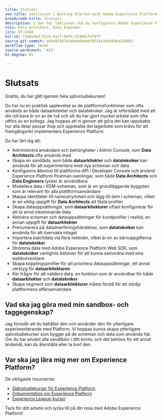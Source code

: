 ```yaml
---
title: Slutsats
seo-title: Conclusion | Getting Started with Adobe Experience Platform for Data Architects and Data Engineers
breadcrumb-title: Slutsats
description: I den här lektionen ska du konfigurera Adobe Experience Platform användarbehörigheter med Adobe Admin Console.
role: Data Architect, Data Engineer
jira: KT-4348
exl-id: 73abe4bd-57cb-4acf-98f6-253b01fd79ff
source-git-commit: adbe8f4476340abddebbf9231e3dde44ba328063
workflow-type: tm+mt
source-wordcount: '413'
ht-degree: 0%

---
```


# Slutsats

<!--5min-->

Grattis, du har gått igenom hela självstudiekursen!

Du har nu en praktisk upplevelse av de plattformsfunktioner som ofta används av både dataarkitekter och datatekniker. Jag är införstådd med att din roll bara är en av de två och att du har gjort _mycket_ arbete som ofta utförs av en kollega. Jag hoppas att ni genom att göra det kan uppskatta hur alla delar passar ihop och uppskatta det lagarbete som krävs för att framgångsrikt implementera Experience Platform.

Du har lärt dig att:

* Administrera användare och behörigheter i Admin Console, som **Data Architects** ofta används med
* Skapa en sandlåda, som både **dataarkitekter** och **datatekniker** kan använda för att experimentera med nya scheman och data
* Konfigurera åtkomst till plattforms-API i Developer Console och använd Experience Platform Postman-samlingar, som både **Data Architects** och **Data Engineers** tycker är användbara
* Modellera data i XDM-scheman, som är en grundläggande byggsten som är relevant för alla plattformsanvändare
* Mappa identiteter till namnutrymmen och lägg till dem i scheman, vilket är en viktig uppgift för **Data Architects** att fästa profiler
* Skapa datauppsättningar, som **dataarkitekturer** oftast konfigurerar för att ta emot inkommande data
* Aktivera scheman och datauppsättningar för kundprofiler i realtid, en annan uppgift för **dataarkitekter**
* Prenumerera på dataöverföringshändelser, som **datatekniker** kan använda för att övervaka intaget
* Importera batchdata via flera metoder, vilket är en av kärnuppgifterna för **datatekniker**
* Strömma data med Adobe Experience Platform Web SDK, som **datatekniker** vanligtvis behöver för att kunna samordna med sina webbutvecklare
* Skapa kopplingsprofiler för att prioritera datauppsättningar, ett annat verktyg för **dataarkitekturen**
* Kör frågor för att validera data, en funktion som är användbar för både **dataarkitekter** och **datatekniker**
* Skapa segment som **dataarkitekturer** måste förstå för att stödja plattformens affärsanvändare



## Vad ska jag göra med min sandbox- och taggegenskap?

Jag föreslår att du behåller den och använder den för ytterligare experimenterande med Platform. Vi hoppas kunna skapa ytterligare självstudiekurser som bygger på de scheman och data som används här. Om du har använt alla sandlådor i ditt konto, och det behövs för ett annat ändamål, kan du återställa eller ta bort den.

## Var ska jag lära mig mer om Experience Platform?

De viktigaste resurserna:

* [Självstudiekurser för Experience Platform](https://experienceleague.adobe.com/docs/platform-learn/tutorials/overview.html?lang=sv-SE)
* [Dokumentation om Experience Platform](https://experienceleague.adobe.com/docs/experience-platform/landing/home.html?lang=sv-SE)
* [Experience League-kurser](https://experienceleague.adobe.com/sv#dashboard/learning)

Tack för ditt arbete och lycka till på din resa med Adobe Experience Platform!
